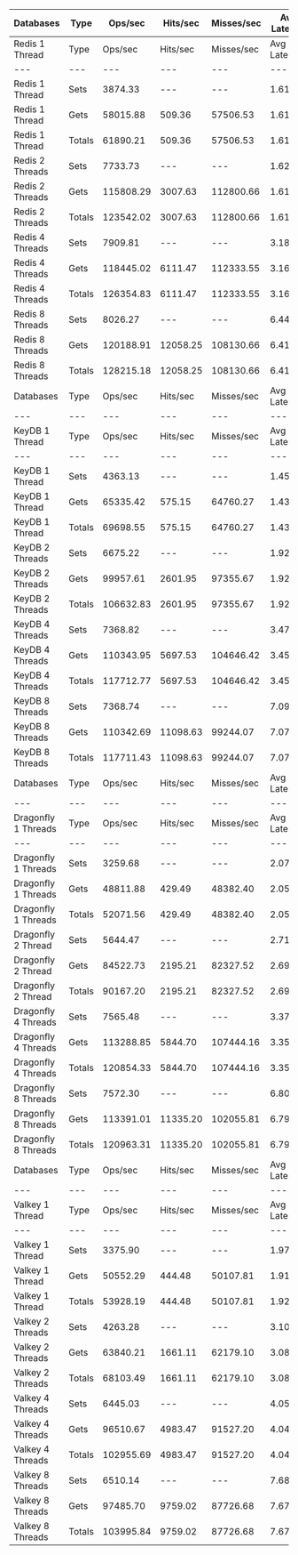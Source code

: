 | Databases | Type | Ops/sec | Hits/sec | Misses/sec | Avg Latency | p50 Latency | p99 Latency | p99.9 Latency | KB/sec |
| --- | --- | --- | --- | --- | --- | --- | --- | --- | --- |
| Redis 1 Thread | Type | Ops/sec | Hits/sec | Misses/sec | Avg Latency | p50 Latency | p99 Latency | p99.9 Latency | KB/sec |
| --- | --- | --- | --- | --- | --- | --- | --- | --- | --- |
Redis 1 Thread | Sets | 3874.33 | --- | --- | 1.61782 | 1.56700 | 2.68700 | 7.29500 | 2118.17 |
Redis 1 Thread | Gets | 58015.88 | 509.36 | 57506.53 | 1.61541 | 1.55900 | 2.68700 | 7.13500 | 2513.41 |
Redis 1 Thread | Totals | 61890.21 | 509.36 | 57506.53 | 1.61556 | 1.55900 | 2.68700 | 7.13500 | 4631.58 |
Redis 2 Threads | Sets | 7733.73 | --- | --- | 1.62416 | 1.60700 | 3.31100 | 10.04700 | 4228.19 |
Redis 2 Threads | Gets | 115808.29 | 3007.63 | 112800.66 | 1.61887 | 1.58300 | 3.27900 | 10.49500 | 6018.45 |
Redis 2 Threads | Totals | 123542.02 | 3007.63 | 112800.66 | 1.61920 | 1.58300 | 3.27900 | 10.49500 | 10246.63 |
Redis 4 Threads | Sets | 7909.81 | --- | --- | 3.18215 | 3.03900 | 7.93500 | 15.48700 | 4324.46 |
Redis 4 Threads | Gets | 118445.02 | 6111.47 | 112333.55 | 3.16258 | 3.00700 | 7.67900 | 15.61500 | 7682.07 |
Redis 4 Threads | Totals | 126354.83 | 6111.47 | 112333.55 | 3.16381 | 3.00700 | 7.71100 | 15.61500 | 12006.53 |
Redis 8 Threads | Sets | 8026.27 | --- | --- | 6.44700 | 6.01500 | 17.79100 | 50.43100 | 4388.13 |
Redis 8 Threads | Gets | 120188.91 | 12058.25 | 108130.66 | 6.41173 | 5.98300 | 17.66300 | 49.40700 | 10740.73 |
Redis 8 Threads | Totals | 128215.18 | 12058.25 | 108130.66 | 6.41394 | 5.98300 | 17.66300 | 49.40700 | 15128.86 |
| Databases | Type | Ops/sec | Hits/sec | Misses/sec | Avg Latency | p50 Latency | p99 Latency | p99.9 Latency | KB/sec |
| --- | --- | --- | --- | --- | --- | --- | --- | --- | --- |
| KeyDB 1 Thread | Type | Ops/sec | Hits/sec | Misses/sec | Avg Latency | p50 Latency | p99 Latency | p99.9 Latency | KB/sec |
| --- | --- | --- | --- | --- | --- | --- | --- | --- | --- |
KeyDB 1 Thread | Sets | 4363.13 | --- | --- | 1.45507 | 1.43900 | 2.35100 | 9.72700 | 2385.40 |
KeyDB 1 Thread | Gets | 65335.42 | 575.15 | 64760.27 | 1.43329 | 1.43100 | 2.22300 | 5.79100 | 2831.29 |
KeyDB 1 Thread | Totals | 69698.55 | 575.15 | 64760.27 | 1.43465 | 1.43100 | 2.22300 | 6.01500 | 5216.69 |
KeyDB 2 Threads | Sets | 6675.22 | --- | --- | 1.92663 | 1.61500 | 10.04700 | 21.88700 | 3649.47 |
KeyDB 2 Threads | Gets | 99957.61 | 2601.95 | 97355.67 | 1.92949 | 1.61500 | 10.23900 | 21.37500 | 5197.71 |
KeyDB 2 Threads | Totals | 106632.83 | 2601.95 | 97355.67 | 1.92931 | 1.61500 | 10.23900 | 21.37500 | 8847.18 |
KeyDB 4 Threads | Sets | 7368.82 | --- | --- | 3.47362 | 3.19900 | 10.30300 | 18.30300 | 4028.69 |
KeyDB 4 Threads | Gets | 110343.95 | 5697.53 | 104646.42 | 3.45383 | 3.18300 | 10.17500 | 18.30300 | 7158.69 |
KeyDB 4 Threads | Totals | 117712.77 | 5697.53 | 104646.42 | 3.45507 | 3.18300 | 10.17500 | 18.30300 | 11187.38 |
KeyDB 8 Threads | Sets | 7368.74 | --- | --- | 7.09057 | 6.49500 | 21.50300 | 47.10300 | 4028.64 |
KeyDB 8 Threads | Gets | 110342.69 | 11098.63 | 99244.07 | 7.07725 | 6.49500 | 21.63100 | 46.59100 | 9875.01 |
KeyDB 8 Threads | Totals | 117711.43 | 11098.63 | 99244.07 | 7.07809 | 6.49500 | 21.63100 | 46.59100 | 13903.65 |
| Databases | Type | Ops/sec | Hits/sec | Misses/sec | Avg Latency | p50 Latency | p99 Latency | p99.9 Latency | KB/sec |
| --- | --- | --- | --- | --- | --- | --- | --- | --- | --- |
| Dragonfly 1 Threads | Type | Ops/sec | Hits/sec | Misses/sec | Avg Latency | p50 Latency | p99 Latency | p99.9 Latency | KB/sec |
| --- | --- | --- | --- | --- | --- | --- | --- | --- | --- |
Dragonfly 1 Threads | Sets | 3259.68 | --- | --- | 2.07332 | 1.81500 | 4.54300 | 13.95100 | 1782.13 |
Dragonfly 1 Threads | Gets | 48811.88 | 429.49 | 48382.40 | 2.05059 | 1.82300 | 4.47900 | 8.25500 | 2115.14 |
Dragonfly 1 Threads | Totals | 52071.56 | 429.49 | 48382.40 | 2.05201 | 1.82300 | 4.51100 | 8.63900 | 3897.27 |
Dragonfly 2 Thread | Sets | 5644.47 | --- | --- | 2.71445 | 2.65500 | 7.80700 | 14.20700 | 3085.94 |
Dragonfly 2 Thread | Gets | 84522.73 | 2195.21 | 82327.52 | 2.69253 | 2.65500 | 7.35900 | 13.69500 | 4392.61 |
Dragonfly 2 Thread | Totals | 90167.20 | 2195.21 | 82327.52 | 2.69390 | 2.65500 | 7.39100 | 13.75900 | 7478.55 |
Dragonfly 4 Threads | Sets | 7565.48 | --- | --- | 3.37792 | 3.48700 | 8.31900 | 18.04700 | 4136.21 |
Dragonfly 4 Threads | Gets | 113288.85 | 5844.70 | 107444.16 | 3.35558 | 3.47100 | 8.19100 | 17.15100 | 7347.28 |
Dragonfly 4 Threads | Totals | 120854.33 | 5844.70 | 107444.16 | 3.35698 | 3.47100 | 8.25500 | 17.15100 | 11483.49 |
Dragonfly 8 Threads | Sets | 7572.30 | --- | --- | 6.80265 | 6.43100 | 20.99100 | 56.83100 | 4139.93 |
Dragonfly 8 Threads | Gets | 113391.01 | 11335.20 | 102055.81 | 6.79190 | 6.39900 | 20.73500 | 57.08700 | 10112.60 |
Dragonfly 8 Threads | Totals | 120963.31 | 11335.20 | 102055.81 | 6.79257 | 6.39900 | 20.73500 | 57.08700 | 14252.53 |
| Databases | Type | Ops/sec | Hits/sec | Misses/sec | Avg Latency | p50 Latency | p99 Latency | p99.9 Latency | KB/sec |
| --- | --- | --- | --- | --- | --- | --- | --- | --- | --- |
| Valkey 1 Thread | Type | Ops/sec | Hits/sec | Misses/sec | Avg Latency | p50 Latency | p99 Latency | p99.9 Latency | KB/sec |
| --- | --- | --- | --- | --- | --- | --- | --- | --- | --- |
Valkey 1 Thread | Sets | 3375.90 | --- | --- | 1.97452 | 1.47900 | 7.03900 | 21.63100 | 1845.67 |
Valkey 1 Thread | Gets | 50552.29 | 444.48 | 50107.81 | 1.91847 | 1.46300 | 6.46300 | 14.33500 | 2190.40 |
Valkey 1 Thread | Totals | 53928.19 | 444.48 | 50107.81 | 1.92198 | 1.47100 | 6.52700 | 14.97500 | 4036.07 |
Valkey 2 Threads | Sets | 4263.28 | --- | --- | 3.10742 | 2.89500 | 8.44700 | 15.16700 | 2330.82 |
Valkey 2 Threads | Gets | 63840.21 | 1661.11 | 62179.10 | 3.08009 | 2.87900 | 8.44700 | 16.12700 | 3319.29 |
Valkey 2 Threads | Totals | 68103.49 | 1661.11 | 62179.10 | 3.08180 | 2.87900 | 8.44700 | 16.06300 | 5650.11 |
Valkey 4 Threads | Sets | 6445.03 | --- | --- | 4.05752 | 3.95100 | 9.08700 | 23.16700 | 3523.63 |
Valkey 4 Threads | Gets | 96510.67 | 4983.47 | 91527.20 | 4.04461 | 3.95100 | 9.02300 | 23.29500 | 6261.35 |
Valkey 4 Threads | Totals | 102955.69 | 4983.47 | 91527.20 | 4.04542 | 3.95100 | 9.02300 | 23.29500 | 9784.98 |
Valkey 8 Threads | Sets | 6510.14 | --- | --- | 7.68331 | 7.19900 | 23.80700 | 53.50300 | 3559.23 |
Valkey 8 Threads | Gets | 97485.70 | 9759.02 | 87726.68 | 7.67624 | 7.19900 | 24.44700 | 53.75900 | 8701.05 |
Valkey 8 Threads | Totals | 103995.84 | 9759.02 | 87726.68 | 7.67669 | 7.19900 | 24.44700 | 53.75900 | 12260.28 |
